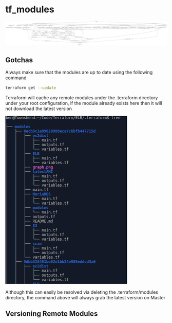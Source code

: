 # tf_modules

![Graph of Current Module Outputs](https://github.com/BenHigginbottom/tf_modules/blob/master/graph.png)

## Gotchas

Always make sure that the modules are up to date using the following command

```bash
terraform get --update
```
Terraform will cache any remote modules under the .terraform directory under your root configuration, if the module already exists here then it will not download the latest version

![Tree of .terraform](https://github.com/BenHigginbottom/tf_modules/blob/master/moduletree.png)

Although this can easily be resolved via deleting the .terraform/modules directory, the command above will always grab the latest version on Master


## Versioning Remote Modules